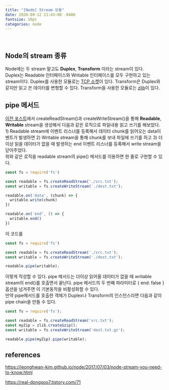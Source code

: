 ```yaml
---
title: "[Node] Stream 모듈"
date: 2020-09-12 21:43:00 -0400
fontsize: 10pt
categories: node
---
```


<br>

## Node의 stream 종류

Node에는 두 stream 말고도 **Duplex**, **Transform** 이라는 stream이 있다.  
Duplex는 Readable 인터페이스와 Writable 인터페이스를 모두 구현하고 있는 stream이다. Duplex를 사용한 모듈로는 [TCP 소켓](https://nodejs.org/api/net.html#net_class_net_socket)이 있다.
Transform은 Duplex와 같지만 읽고 쓴 데이터를 변형할 수 있다. Transform을 사용한 모듈로는 [zlib](https://nodejs.org/api/zlib.html)이 있다.

## pipe 메서드

[이전 포스트](https://seungtaek95.github.io/node/node_stream/)에서 createReadStream()과 createWriteStream()을 통해 **Readable**, **Writable** stream을 생성해서 다음과 같은 로직으로 파일내용 읽고 쓰기를 해보았다. 1) Readable stream에 이벤트 리스너를 등록해서 데이터 chunk를 읽어오는 data이벤트가 발생하면 2) Writable stream을 통해 chunk를 보내 파일에 쓰기를 하고 3) 더이상 읽을 데이터가 없을 때 발생하는 end 이벤트 리스너를 등록해서 write stream을 닫아주었다.  
위와 같은 로직을 readable stream의 pipe() 메서드를 이용하면 한 줄로 구현할 수 있다.  

~~~javascript
const fs = require('fs')

const readable = fs.createReadStream('./src.txt');
const writable = fs.createWriteStream('./dest.txt');

readable.on('data', (chunk) => {
  writable.write(chunk)
})

readable.on('end', () => {
  writable.end()
})
~~~

이 코드를  

~~~javascript
const fs = require('fs')

const readable = fs.createReadStream('./src.txt');
const writable = fs.createWriteStream('./dest.txt');

readable.pipe(writable);
~~~

이렇게 작성할 수 있다. pipe 메서드는 더이상 읽어올 데이터가 없을 때 writable stream의 end()를 호출면서 끝난다. pipe 메서드의 두 번째 파라미터로 { end: false } 옵션을 넘겨주면 이 기본동작을 비활성화할 수 있다.  
만약 pipe메서드를 호출한 객체가 Duplex나 Transform의 인스턴스라면 다음과 같이 pipe chain을 만들 수 있다.

~~~javascript
const fs = require('fs');

const readable = fs.createReadStream('src.txt');
const myZip = zlib.createGzip();
const writable = fs.createWriteStream('dest.txt.gz');

readable.pipe(myZip).pipe(writable);
~~~

## references

<https://jeonghwan-kim.github.io/node/2017/07/03/node-stream-you-need-to-know.html>  

<https://real-dongsoo7.tistory.com/71>